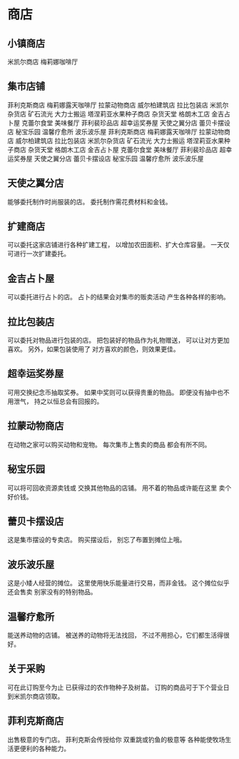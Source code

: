 # 商店
 
## 小镇商店

米凯尔商店
梅莉娜咖啡厅

## 集市店铺

菲利克斯商店
梅莉娜露天咖啡厅
拉蒙动物商店
威尔柏建筑店
拉比包装店
米凯尔杂货店
矿石流光
大力士搬运
塔涅莉亚水果种子商店
杂货天堂
格朗木工店
金吉占卜屋
克蕾尔食堂
美味餐厅
菲利裴珍品店
超幸运奖券屋
天使之翼分店
蕾贝卡摆设店
秘宝乐园
温馨疗愈所
波乐波乐屋
菲利克斯商店
梅莉娜露天咖啡厅
拉蒙动物商店
威尔柏建筑店
拉比包装店
米凯尔杂货店
矿石流光
大力士搬运
塔涅莉亚水果种子商店
杂货天堂
格朗木工店
金吉占卜屋
克蕾尔食堂
美味餐厅
菲利裴珍品店
超幸运奖券屋
天使之翼分店
蕾贝卡摆设店
秘宝乐园
温馨疗愈所
波乐波乐屋



## 天使之翼分店

能够委托制作时尚服装的店。
委托制作需花费材料和金钱。

## 扩建商店

可以委托这家店铺进行各种扩建工程，
以增加农田面积、扩大仓库容量。
一天仅可进行一次扩建委托。

## 金吉占卜屋

可以委托进行占卜的店。
占卜的结果会对集市的贩卖活动
产生各种各样的影响。

## 拉比包装店

可以委托对物品进行包装的店。
把包装好的物品作为礼物赠送，
可以让对方更加喜欢。
另外，如果包装使用了
对方喜欢的颜色，则效果更佳。

## 超幸运奖券屋

可用交换纪念币抽取奖券。
如果中奖则可以获得贵重的物品。
即便没有抽中也不用泄气，
持之以恒总会有回报的。

## 拉蒙动物商店

在动物之家可以购买动物和宠物。
每次集市上售卖的商品
都会有所不同。

## 秘宝乐园

可以将可回收资源卖钱或
交换其他物品的店铺。
用不着的物品或许能在这里
卖个好价钱。

## 蕾贝卡摆设店

这是集市摆设的专卖店。
购买摆设后，
别忘了布置到摊位上哦。

## 波乐波乐屋

这是小矮人经营的摊位。
这里使用快乐能量进行交易，而非金钱。
这个摊位似乎还会售卖
别家没有的特别物品。

## 温馨疗愈所

能送养动物的店铺。
被送养的动物将无法找回，
不过不用担心，它们都生活得很好。

## 关于采购

可在此订购至今为止
已获得过的农作物种子及树苗。
订购的商品可于下个营业日
到米凯尔商店领取。

## 菲利克斯商店

出售极意的专门店。
菲利克斯会传授给你
双重跳或钓鱼的极意等
各种能使牧场生活更便利的各种能力。